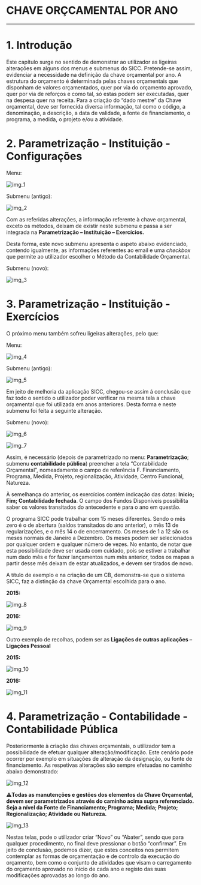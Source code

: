 # CHAVE ORÇCAMENTAL POR ANO
___

<!--
# Índice

1.	[Introdução](#introducao)
2.	[Parametrização - Instituição - Configurações](#parametrizacao-instituicao-configuracoes)
3.	[Parametrização - Instituição - Exercícios](#parametrizacao-instituicao-exercicios)
4.	[Parametrização - Contabilidade - Contabilidade Pública](#parametrizacao-contabilidade-contabilidade-publica)
-->
<a name="introducao"></a>

# 1. Introdução

Este capítulo surge no sentido de demonstrar ao utilizador as ligeiras alterações em alguns dos menus e submenus do SICC. Pretende-se assim, evidenciar a necessidade na definição da chave orçamental por ano. A estrutura do orçamento é determinada pelas chaves orçamentais que disponham de valores orçamentados, quer por via do orçamento aprovado, quer por via de reforços e como tal, só estas podem ser executadas, quer na despesa quer na receita. Para a criação do “dado mestre” da Chave orçamental, deve ser fornecida diversa informação, tal como o código, a denominação, a descrição, a data de validade, a fonte de financiamento, o programa, a medida, o projeto e/ou a atividade.

<a name="parametrizacao-instituicao-configuracoes"></a>

# 2.	Parametrização - Instituição - Configurações

Menu:

![img_1](https://spmssicc.github.io/pages/content/img/markdown_docs/chave_orcamental_por_ano/img_1.png)

Submenu (antigo):

![img_2](https://spmssicc.github.io/pages/content/img/markdown_docs/chave_orcamental_por_ano/img_2.png)

Com as referidas alterações, a informação referente à chave orçamental, exceto os métodos, deixam de existir neste submenu e passa a ser integrada na **Parametrização – Instituição – Exercícios.**

Desta forma, este novo submenu apresenta o aspeto abaixo evidenciado, contendo igualmente, as informações referentes ao email e uma *checkbox* que permite ao utilizador escolher o Método da Contabilidade Orçamental.

Submenu (novo):

![img_3](https://spmssicc.github.io/pages/content/img/markdown_docs/chave_orcamental_por_ano/img_3.png)

<a name="parametrizacao-instituicao-exercicios"></a>

# 3.	Parametrização - Instituição - Exercícios

O próximo menu também sofreu ligeiras alterações, pelo que:

Menu:

![img_4](https://spmssicc.github.io/pages/content/img/markdown_docs/chave_orcamental_por_ano/img_4.png)

Submenu (antigo):


![img_5](https://spmssicc.github.io/pages/content/img/markdown_docs/chave_orcamental_por_ano/img_5.png)

Em jeito de melhoria da aplicação SICC, chegou-se assim á conclusão que faz todo o sentido o utilizador poder verificar na mesma tela a chave orçamental que foi utilizada em anos anteriores. Desta forma e neste submenu foi feita a seguinte alteração.

Submenu (novo):

![img_6](https://spmssicc.github.io/pages/content/img/markdown_docs/chave_orcamental_por_ano/img_6.png)

![img_7](https://spmssicc.github.io/pages/content/img/markdown_docs/chave_orcamental_por_ano/img_7.png)

Assim, é necessário (depois de parametrizado no menu: **Parametrização**; submenu **contabilidade pública**) preencher a tela “Contabilidade Orçamental”, nomeadamente o campo de referência F. Financiamento, Programa, Medida, Projeto, regionalização, Atividade, Centro Funcional, Natureza.

À semelhança do anterior, os exercícios contém indicação das datas: **Inicio; Fim; Contabilidade fechada**. O campo dos Fundos Disponíveis possibilita saber os valores transitados do antecedente e para o ano em questão.

O programa SICC pode trabalhar com 15 meses diferentes. Sendo o mês zero é o de abertura (saldos transitados do ano anterior), o mês 13 de regularizações, e o mês 14 o de encerramento. Os meses de 1 a 12 são os meses normais de Janeiro a Dezembro. Os meses podem ser selecionados por qualquer ordem e qualquer número de vezes. No entanto, de notar que esta possibilidade deve ser usada com cuidado, pois se estiver a trabalhar num dado mês e for fazer lançamentos num mês anterior, todos os mapas a partir desse mês deixam de estar atualizados, e devem ser tirados de novo.

A título de exemplo e na criação de um CB, demonstra-se que o sistema SICC, faz a distinção da chave Orçamental escolhida para o ano.

**2015:**

![img_8](https://spmssicc.github.io/pages/content/img/markdown_docs/chave_orcamental_por_ano/img_8.png)

**2016:**

![img_9](https://spmssicc.github.io/pages/content/img/markdown_docs/chave_orcamental_por_ano/img_9.png)

Outro exemplo de recolhas, podem ser as **Ligações de outras aplicações – Ligações Pessoal**

**2015:**

![img_10](https://spmssicc.github.io/pages/content/img/markdown_docs/chave_orcamental_por_ano/img_10.png)

**2016:**

![img_11](https://spmssicc.github.io/pages/content/img/markdown_docs/chave_orcamental_por_ano/img_11.png)



<a name="parametrizacao-contabilidade-contabilidade-publica"></a>

# 4.	Parametrização - Contabilidade - Contabilidade Pública

Posteriormente à criação das chaves orçamentais, o utilizador tem a possibilidade de efetuar qualquer alteração/modificação. Este cenário pode ocorrer por exemplo em situações de alteração da designação, ou fonte de financiamento. As respetivas alterações são sempre efetuadas no caminho abaixo demonstrado:

![img_12](https://spmssicc.github.io/pages/content/img/markdown_docs/chave_orcamental_por_ano/img_12.png)

:warning:__Todas as manutenções e gestões dos elementos da Chave Orçamental, devem ser parametrizados através do caminho acima supra referenciado. Seja a nível da Fonte de Financiamento; Programa; Medida; Projeto; Regionalização; Atividade ou Natureza.__

![img_13](https://spmssicc.github.io/pages/content/img/markdown_docs/chave_orcamental_por_ano/img_13.png)

Nestas telas, pode o utilizador criar “Novo” ou “Abater”, sendo que para qualquer procedimento, no final deve pressionar o botão “confirmar”.
Em jeito de conclusão, podemos dizer, que estes conceitos nos permitem contemplar as formas de orçamentação e de controlo da execução do orçamento, bem como o conjunto de atividades que visam o carregamento do orçamento aprovado no início de cada ano e registo das suas modificações aprovadas ao longo do ano.
